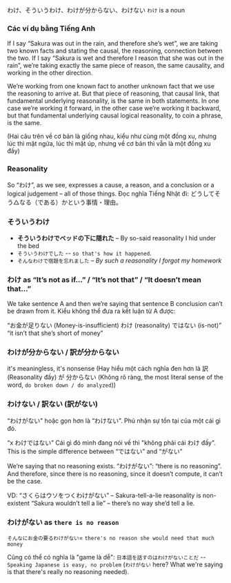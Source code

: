 わけ、そういうわけ、わけが分からない、わけない
`わけ` is a noun
### Các ví dụ bằng Tiếng Anh
If I say “Sakura was out in the rain, and therefore she’s wet”, we are taking two known facts and stating the causal, the reasoning, connection between the two.
If I say “Sakura is wet and therefore I reason that she was out in the rain”, we’re taking exactly the same piece of reason, the same causality, and working in the other direction. 

We’re working from one known fact to another unknown fact that we use the reasoning to arrive at. But that piece of reasoning, that causal link, that fundamental underlying reasonality, is the same in both statements. In one case we’re working it forward, in the other case we’re working it backward, but that fundamental underlying causal logical reasonality, to coin a phrase, is the same. 

(Hai câu trên về cơ bản là giống nhau, kiểu như cùng một đồng xu, nhưng lúc thì mặt ngửa, lúc thì mặt úp, nhưng về cơ bản thì vẫn là một đồng xu đấy)
### Reasonality
So “わけ”, as we see, expresses a cause, a reason, and a conclusion or a logical judgement – all of those things.
Đọc nghĩa Tiếng Nhật đi: どうしてそう△なる（である）かという事情・理由。
### そういうわけ
- **そういうわけでベッドの下に隠れた** – By so-said reasonality I hid under the bed
- `そういうわけでした` -- `so that's how it happened`.
- `そんなわけで宿題を忘れました` – _By such a reasonality I forgot my homework_
### わけ as “It’s not as if…” / “It’s not that” / “It doesn’t mean that…”

We take sentence A and then we’re saying that sentence B conclusion can’t be drawn from it. Kiểu không thể đưa ra kết luận từ A được:

“お金が足りない (Money-is-insufficient) わけ (reasonality) ではない (is-not)”
“it isn’t that she’s short of money” 

### わけが分からない / 訳が分からない
it's meaningless, it's nonsense (Hay hiểu một cách nghĩa đen hơn là 訳 (Reasonality đấy) が 分からない (Không rõ ràng, the most literal sense of the word, `do broken down / do analyzed`))
### わけない / 訳ない (訳がない)

“わけがない" hoặc gọn hơn là “わけない”. Phủ nhận sự tồn tại của một cái gì đó.

“x わけではない” Cái gì đó mình đang nói về thì "không phải cái わけ đấy". This is the simple difference between “ではない” and “がない”

We’re saying that no reasoning exists. “わけがない”: “there is no reasoning”. And therefore, since there is no reasoning, since it doesn’t compute, it can’t be the case.

VD: “さくらはウソをつくわけがない” – Sakura-tell-a-lie reasonality is non-existent
“Sakura wouldn’t tell a lie” – there’s no way she’d tell a lie.
### わけがない as `there is no reason`
`そんなにお金の要るわけがない`= `there's no reason she would need that much money`

Cũng có thể có nghĩa là "game là dễ": `日本語を話すのはわけがないことだ` -- `Speaking Japanese is easy, no problem` (`わけがない` here? What we're saying is that there's really no reasoning needed).